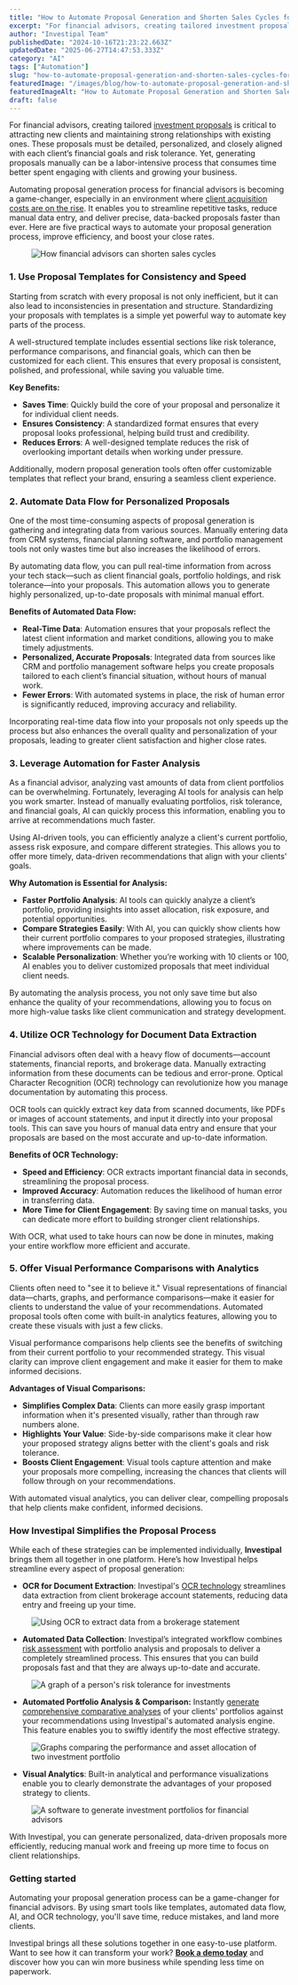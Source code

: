 ```yaml
---
title: "How to Automate Proposal Generation and Shorten Sales Cycles for Financial Advisors"
excerpt: "For financial advisors, creating tailored investment proposals is critical to attracting new clients and maintaining strong relationships with existing ones."
author: "Investipal Team"
publishedDate: "2024-10-16T21:23:22.663Z"
updatedDate: "2025-06-27T14:47:53.333Z"
category: "AI"
tags: ["Automation"]
slug: "how-to-automate-proposal-generation-and-shorten-sales-cycles-for-financial-advisors"
featuredImage: "/images/blog/how-to-automate-proposal-generation-and-shorten-sales-cycles-for-financial-advisors__hero.png"
featuredImageAlt: "How to Automate Proposal Generation and Shorten Sales Cycles for Financial Advisors"
draft: false
---
```

<p id="">For financial advisors, creating tailored <a href="/blog/tag/investment-proposals">investment proposals</a> is critical to attracting new clients and maintaining strong relationships with existing ones. These proposals must be detailed, personalized, and closely aligned with each client’s financial goals and risk tolerance. Yet, generating proposals manually can be a labor-intensive process that consumes time better spent engaging with clients and growing your business.</p><p id="">Automating proposal generation process for financial advisors is becoming a game-changer, especially in an environment where <a href="/blog/why-customer-acquisition-costs-are-rising-for-financial-advisors-and-what-to-do-about-it" id="">client acquisition costs are on the rise</a>. It enables you to streamline repetitive tasks, reduce manual data entry, and deliver precise, data-backed proposals faster than ever. Here are five practical ways to automate your proposal generation process, improve efficiency, and boost your close rates.</p><figure id="" class="w-richtext-figure-type-image w-richtext-align-fullwidth" style="max-width:2240px" data-rt-type="image" data-rt-align="fullwidth" data-rt-max-width="2240px"><div id=""><img src="/images/blog/how-to-automate-proposal-generation-and-__67102eca4faa84026fa5e52f_6710281a439a991250d00daf_.png" loading="lazy" alt="How financial advisors can shorten sales cycles" width="auto" height="auto" id=""></div></figure><h3 id=""><strong id="">1. Use Proposal Templates for Consistency and Speed</strong></h3><p id="">Starting from scratch with every proposal is not only inefficient, but it can also lead to inconsistencies in presentation and structure. Standardizing your proposals with templates is a simple yet powerful way to automate key parts of the process.</p><p id="">A well-structured template includes essential sections like risk tolerance, performance comparisons, and financial goals, which can then be customized for each client. This ensures that every proposal is consistent, polished, and professional, while saving you valuable time.</p><p id=""><strong id="">Key Benefits:</strong></p><ul id=""><li id=""><strong id="">Saves Time</strong>: Quickly build the core of your proposal and personalize it for individual client needs.</li><li id=""><strong id="">Ensures Consistency</strong>: A standardized format ensures that every proposal looks professional, helping build trust and credibility.</li><li id=""><strong id="">Reduces Errors</strong>: A well-designed template reduces the risk of overlooking important details when working under pressure.</li></ul><p id="">Additionally, modern proposal generation tools often offer customizable templates that reflect your brand, ensuring a seamless client experience.</p><h3 id=""><strong id="">2. Automate Data Flow for Personalized Proposals</strong></h3><p id="">One of the most time-consuming aspects of proposal generation is gathering and integrating data from various sources. Manually entering data from CRM systems, financial planning software, and portfolio management tools not only wastes time but also increases the likelihood of errors.</p><p id="">By automating data flow, you can pull real-time information from across your tech stack—such as client financial goals, portfolio holdings, and risk tolerance—into your proposals. This automation allows you to generate highly personalized, up-to-date proposals with minimal manual effort.</p><p id=""><strong id="">Benefits of Automated Data Flow:</strong></p><ul id=""><li id=""><strong id="">Real-Time Data</strong>: Automation ensures that your proposals reflect the latest client information and market conditions, allowing you to make timely adjustments.</li><li id=""><strong id="">Personalized, Accurate Proposals</strong>: Integrated data from sources like CRM and portfolio management software helps you create proposals tailored to each client’s financial situation, without hours of manual work.</li><li id=""><strong id="">Fewer Errors</strong>: With automated systems in place, the risk of human error is significantly reduced, improving accuracy and reliability.</li></ul><p id="">Incorporating real-time data flow into your proposals not only speeds up the process but also enhances the overall quality and personalization of your proposals, leading to greater client satisfaction and higher close rates.</p><h3 id=""><strong id="">3. Leverage Automation for Faster Analysis</strong></h3><p id="">As a financial advisor, analyzing vast amounts of data from client portfolios can be overwhelming. Fortunately, leveraging AI tools for analysis can help you work smarter. Instead of manually evaluating portfolios, risk tolerance, and financial goals, AI can quickly process this information, enabling you to arrive at recommendations much faster.</p><p id="">Using AI-driven tools, you can efficiently analyze a client's current portfolio, assess risk exposure, and compare different strategies. This allows you to offer more timely, data-driven recommendations that align with your clients' goals.</p><p id=""><strong id="">Why Automation is Essential for Analysis:</strong></p><ul id=""><li id=""><strong id="">Faster Portfolio Analysis</strong>: AI tools can quickly analyze a client’s portfolio, providing insights into asset allocation, risk exposure, and potential opportunities.</li><li id=""><strong id="">Compare Strategies Easily</strong>: With AI, you can quickly show clients how their current portfolio compares to your proposed strategies, illustrating where improvements can be made.</li><li id=""><strong id="">Scalable Personalization</strong>: Whether you’re working with 10 clients or 100, AI enables you to deliver customized proposals that meet individual client needs.</li></ul><p id="">By automating the analysis process, you not only save time but also enhance the quality of your recommendations, allowing you to focus on more high-value tasks like client communication and strategy development.</p><h3 id=""><strong id="">4. Utilize OCR Technology for Document Data Extraction</strong></h3><p id="">Financial advisors often deal with a heavy flow of documents—account statements, financial reports, and brokerage data. Manually extracting information from these documents can be tedious and error-prone. Optical Character Recognition (OCR) technology can revolutionize how you manage documentation by automating this process.</p><p id="">OCR tools can quickly extract key data from scanned documents, like PDFs or images of account statements, and input it directly into your proposal tools. This can save you hours of manual data entry and ensure that your proposals are based on the most accurate and up-to-date information.</p><p id=""><strong id="">Benefits of OCR Technology:</strong></p><ul id=""><li id=""><strong id="">Speed and Efficiency</strong>: OCR extracts important financial data in seconds, streamlining the proposal process.</li><li id=""><strong id="">Improved Accuracy</strong>: Automation reduces the likelihood of human error in transferring data.</li><li id=""><strong id="">More Time for Client Engagement</strong>: By saving time on manual tasks, you can dedicate more effort to building stronger client relationships.</li></ul><p id="">With OCR, what used to take hours can now be done in minutes, making your entire workflow more efficient and accurate.</p><h3 id=""><strong id="">5. Offer Visual Performance Comparisons with Analytics</strong></h3><p id="">Clients often need to "see it to believe it." Visual representations of financial data—charts, graphs, and performance comparisons—make it easier for clients to understand the value of your recommendations. Automated proposal tools often come with built-in analytics features, allowing you to create these visuals with just a few clicks.</p><p id="">Visual performance comparisons help clients see the benefits of switching from their current portfolio to your recommended strategy. This visual clarity can improve client engagement and make it easier for them to make informed decisions.</p><p id=""><strong id="">Advantages of Visual Comparisons:</strong></p><ul id=""><li id=""><strong id="">Simplifies Complex Data</strong>: Clients can more easily grasp important information when it's presented visually, rather than through raw numbers alone.</li><li id=""><strong id="">Highlights Your Value</strong>: Side-by-side comparisons make it clear how your proposed strategy aligns better with the client's goals and risk tolerance.</li><li id=""><strong id="">Boosts Client Engagement</strong>: Visual tools capture attention and make your proposals more compelling, increasing the chances that clients will follow through on your recommendations.</li></ul><p id="">With automated visual analytics, you can deliver clear, compelling proposals that help clients make confident, informed decisions.</p><h3 id=""><strong id="">How Investipal Simplifies the Proposal Process</strong></h3><p id="">While each of these strategies can be implemented individually, <strong id="">Investipal</strong> brings them all together in one platform. Here’s how Investipal helps streamline every aspect of proposal generation:</p><ul id=""><li id=""><strong id="">OCR for Document Extraction</strong>: Investipal's <a href="/blog/how-to-leverage-ocr-technology-for-faster-client-account-statement-analysis" id="">OCR technology</a> streamlines data extraction from client brokerage account statements, reducing data entry and freeing up your time.</li></ul><figure id="" class="w-richtext-figure-type-image w-richtext-align-fullwidth" style="max-width:2240px" data-rt-type="image" data-rt-align="fullwidth" data-rt-max-width="2240px"><div id=""><img src="/images/blog/how-to-automate-proposal-generation-and-__67102eca4faa84026fa5e549_671028271a74314d0a559cf8_.png" loading="lazy" alt="Using OCR to extract data from a brokerage statement" width="auto" height="auto" id=""></div></figure><ul id=""><li id=""><strong id="">Automated Data Collection</strong>: Investipal’s integrated workflow combines <a href="/blog/improving-risk-tolerance-questionnaires-for-better-financial-planning" id="">risk assessment</a> with portfolio analysis and proposals to deliver a completely streamlined process. This ensures that you can build proposals fast and that they are always up-to-date and accurate.</li></ul><figure id="" class="w-richtext-figure-type-image w-richtext-align-fullwidth" style="max-width:2240px" data-rt-type="image" data-rt-align="fullwidth" data-rt-max-width="2240px"><div id=""><img src="/images/blog/how-to-automate-proposal-generation-and-__67102eca4faa84026fa5e546_6710285174ff8bbafdfffb77_.png" loading="lazy" alt="A graph of a person's risk tolerance for investments" width="auto" height="auto" id=""></div></figure><ul id=""><li id=""><strong id="">Automated Portfolio Analysis & Comparison:</strong> Instantly <a href="/blog/automating-comparative-portfolio-analyses-for-financial-advisors-save-time-and-optimize-client-portfolios" id="">generate comprehensive comparative analyses</a> of your clients' portfolios against your recommendations using Investipal's automated analysis engine. This feature enables you to swiftly identify the most effective strategy.</li></ul><figure id="" class="w-richtext-figure-type-image w-richtext-align-fullwidth" style="max-width:2240px" data-rt-type="image" data-rt-align="fullwidth" data-rt-max-width="2240px"><div id=""><img src="/images/blog/how-to-automate-proposal-generation-and-__67102eca4faa84026fa5e54c_6710285c0ae409a9588f89c1_.png" loading="lazy" alt="Graphs comparing the performance and asset allocation of two investment portfolio" width="auto" height="auto" id=""></div></figure><ul id=""><li id=""><strong id="">Visual Analytics</strong>: Built-in analytical and performance visualizations enable you to clearly demonstrate the advantages of your proposed strategy to clients.</li></ul><figure id="" class="w-richtext-figure-type-image w-richtext-align-fullwidth" style="max-width:2240px" data-rt-type="image" data-rt-align="fullwidth" data-rt-max-width="2240px"><div id=""><img src="/images/blog/how-to-automate-proposal-generation-and-__67102ec94faa84026fa5e527_671028697593bf76f80da5e2_.png" loading="lazy" alt="A software to generate investment portfolios for financial advisors" width="auto" height="auto" id=""></div></figure><p id="">With Investipal, you can generate personalized, data-driven proposals more efficiently, reducing manual work and freeing up more time to focus on client relationships.</p><h3 id="">Getting started</h3><p id="">Automating your proposal generation process can be a game-changer for financial advisors. By using smart tools like templates, automated data flow, AI, and OCR technology, you'll save time, reduce mistakes, and land more clients.</p><p id="">Investipal brings all these solutions together in one easy-to-use platform. Want to see how it can transform your work? <a href="/book-a-demo" id=""><strong id="">Book a demo today</strong></a> and discover how you can win more business while spending less time on paperwork.</p>